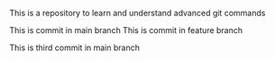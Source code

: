 This is a repository to learn and understand advanced git commands

This is commit in main branch
This is commit in feature branch

This is third commit in main branch
